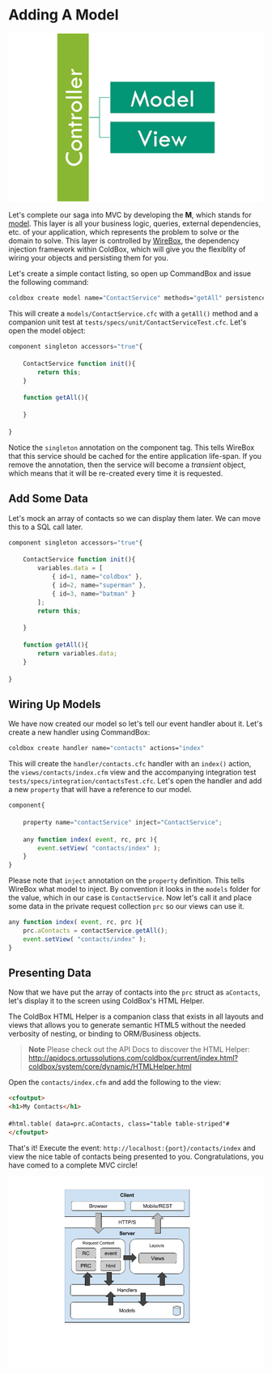 # Adding A Model

![](/images/MVC.png)


Let's complete our saga into MVC by developing the **M**, which stands for [model](https://en.wikipedia.org/wiki/Domain_model).  This layer is all your business logic, queries, external dependencies, etc. of your application, which represents the problem to solve or the domain to solve.  This layer is controlled by [WireBox](https://wirebox.ortusbooks.com), the dependency injection framework within ColdBox, which will give you the flexiblity of wiring your objects and persisting them for you.

Let's create a simple contact listing, so open up CommandBox and issue the following command:

```bash
coldbox create model name="ContactService" methods="getAll" persistence="singleton"
```

This will create a `models/ContactService.cfc` with a `getAll()` method and a companion unit test at `tests/specs/unit/ContactServiceTest.cfc`.  Let's open the model object:

```js
component singleton accessors="true"{      

    ContactService function init(){         
        return this;     
    }

    function getAll(){      

    }

}
```

Notice the `singleton` annotation on the component tag.  This tells WireBox that this service should be cached for the entire application life-span. If you remove the annotation, then the service will become a _transient_ object, which means that it will be re-created every time it is requested.

## Add Some Data

Let's mock an array of contacts so we can display them later. We can move this to a SQL call later.

```js
component singleton accessors="true"{

    ContactService function init(){
        variables.data = [
            { id=1, name="coldbox" },
            { id=2, name="superman" },
            { id=3, name="batman" }
        ];    
        return this;

    }

    function getAll(){
        return variables.data;
    }

}
```

## Wiring Up Models

We have now created our model so let's tell our event handler about it. Let's create a new handler using CommandBox:

```bash
coldbox create handler name="contacts" actions="index"
```

This will create the `handler/contacts.cfc` handler with an `index()` action, the `views/contacts/index.cfm` view and the accompanying integration test `tests/specs/integration/contactsTest.cfc`.  Let's open the handler and add a new `property` that will have a reference to our model.

```js
component{ 

    property name="contactService" inject="ContactService";

    any function index( event, rc, prc ){ 
        event.setView( "contacts/index" ); 
    }
}
```

Please note that `inject` annotation on the `property` definition.  This tells WireBox what model to inject.  By convention it looks in the `models` folder for the value, which in our case is `ContactService`.  Now let's call it and place some data in the private request collection `prc` so our views can use it.

```js
any function index( event, rc, prc ){
    prc.aContacts = contactService.getAll();
    event.setView( "contacts/index" );
}
```

## Presenting Data

Now that we have put the array of contacts into the `prc` struct as `aContacts`, let's display it to the screen using ColdBox's HTML Helper. 

The ColdBox HTML Helper is a companion class that exists in all layouts and views that allows you to generate semantic HTML5 without the needed verbosity of nesting, or binding to ORM/Business objects.

> **Note** Please check out the API Docs to discover the HTML Helper: http://apidocs.ortussolutions.com/coldbox/current/index.html?coldbox/system/core/dynamic/HTMLHelper.html

Open the `contacts/index.cfm` and add the following to the view:

```html
<cfoutput>
<h1>My Contacts</h1>

#html.table( data=prc.aContacts, class="table table-striped"#
</cfoutput>
```

That's it! Execute the event: `http://localhost:{port}/contacts/index` and view the nice table of contacts being presented to you.  Congratulations, you have comed to a complete MVC circle!


![](/images/request-lifecycle.png)

